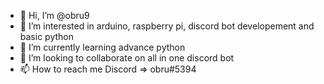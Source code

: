 - 👋 Hi, I’m @obru9
- 👀 I’m interested in arduino, raspberry pi, discord bot developement and basic python
- 🌱 I’m currently learning advance python
- 💞️ I’m looking to collaborate on all in one discord bot
- 📫 How to reach me Discord => obru#5394

<!---
obru9/obru9 is a ✨ special ✨ repository because its `README.md` (this file) appears on your GitHub profile.
You can click the Preview link to take a look at your changes.
--->

